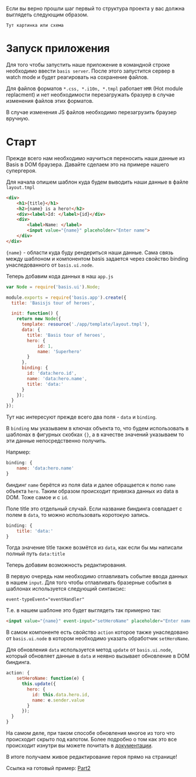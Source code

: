 Если вы верно прошли шаг первый то структура проекта у вас должна выглядеть следующим образом.

`Тут картинка или схема`

# Запуск приложения

Для того чтобы запустить наше приложение в командной строке необходимо ввести `basis server`.
После этого запустится сервер в watch mode и будет реагировать на сохранение файлов.

Для файлов форматов `*.css, *.i10n, *.tmpl` работает `HMR` (Hot module replacment)  и нет необходимости перезагружать бразуер в случае изменения файлов этих форматов.

В случае изменения JS файлов необходимо перезагрузить браузер вручную.

# Старт

Прежде всего нам необходимо научиться переносить наши данные из Basis в DOM браузера. Давайте сделаем это на примере нашего супергероя.

Для начала опишем шаблон куда будем выводить наши данные в файле `layout.tmpl`


```html
<div>
	<h1>{title}</h1>
	<h2>{name} is a hero!</h2>
	<div><label>Id: </label>{id}</div>
	<div>
		<label>Name: </label>
		<input value="{name}" placeholder="Enter name">
	</div>
</div>
```

`{name}` - области куда буду рендериться наши данные.
Сама связь между шаблоном и компонентом basis задается через свойство binding унаследованного от `basis.ui.node`.

Теперь добавим кода данных в наш `app.js`

```js
var Node = require('basis.ui').Node;

module.exports = require('basis.app').create({
  title: 'Basisjs tour of heroes',

  init: function() {
    return new Node({
	  template: resource('./app/template/layout.tmpl'),
	  data: {
		title: 'Basis tour of heroes',
		hero: {
			id: 1,
			name: 'Superhero'
		}
	  },
	  binding: {
	  	id: 'data:hero.id',
	  	name: 'data:hero.name',
	  	title: 'data:'
	  }
    });
  }
});
```

Тут нас интересуют прежде всего два поля - `data` и `binding`.

В `binding` мы указываем в ключах объекта то, что будем использовать в шаблонах в фигурных скобках `{}`, а в качестве значений указываем то эти данные непосредственно получить.

Напрмер:

```js
binding: {
	name: 'data:hero.name'
}
```

биндинг `name` берётся из поля data и далее обращается к полю `name` объекта `hero`. Таким образом происходит привязка данных из data в DOM. Тоже самое и с `id`.

Поле title это отдельный случай. Если название биндинга совпадает с полем в `data`, то можно использовать коротокую запись.

```js
binding: {
	title: 'data:'
}
```

Тогда значение title также возмётся из `data`, как если бы мы написали полный путь `data:title`

Теперь добавим возможность редактирования.

В первую очередь нам необходимо отлавливать событие ввода данных в нашем `input`. Для того чтобы отлавливать бразерные события в шаблонах используется следующий синтаксис:

```
event-typeEvent="eventHandler"
```

Т.e. в нашем шаблоне это будет выглядеть так примерно так:

```html
<input value="{name}" event-input="setHeroName" placeholder="Enter name">
```

В самом компоненте есть свойство `action` которое также унаследовано от `basis.ui.node` в котором необходимо указать обработчик `setHeroName`.

Для обновления `data` используется метод `update` от `basis.ui.node`, который обновляет данные в `data` и неявно вызывает обновление в DOM биндинга.

```js
action: {
	setHeroName: function(e) {
	  this.update({
	    hero: {
		  id: this.data.hero.id,
		  name: e.sender.value
	    }
      });
  }
}
```

На самом деле, при таком способе обновления многое из того что происходит скрыто под капотом. Более подробно о том как это все происходит изнутри вы можете почитать в [документации](https://github.com/basisjs/articles/blob/master/ru-RU/tutorial/part1/index.md#Биндинги-и-действия).

В итоге получаем живое редактирование героя прямо на странице!

Ссылка на готовый пример: [Part2](https://github.com/prostoandrei/basis-tour-of-heroes/tree/part2)

